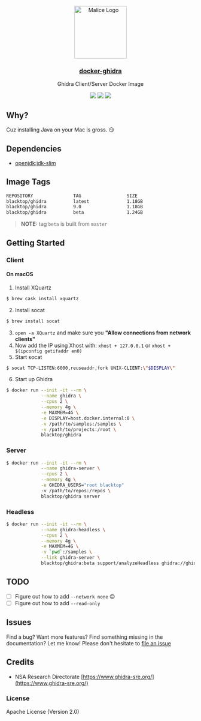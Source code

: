 <p align="center">
  <a href="https://github.com/blacktop/docker-ghidra"><img alt="Malice Logo" src="https://raw.githubusercontent.com/blacktop/docker-ghidra/master/ghidra.png" height="140" /></a>
  <a href="https://github.com/blacktop/docker-ghidra"><h3 align="center">docker-ghidra</h3></a>
  <p align="center">Ghidra Client/Server Docker Image</p>
  <p align="center">
    <a href="https://hub.docker.com/r/blacktop/ghidra/" alt="Docker Stars">
          <img src="https://img.shields.io/docker/stars/blacktop/ghidra.svg" /></a>
    <a href="https://hub.docker.com/r/blacktop/ghidra/" alt="Docker Pulls">
          <img src="https://img.shields.io/docker/pulls/blacktop/ghidra.svg" /></a>
    <a href="https://hub.docker.com/r/blacktop/ghidra/" alt="Docker Image">
          <img src="https://img.shields.io/badge/docker%20image-1.18GB-blue.svg" /></a>
</p>

## Why?

Cuz installing Java on your Mac is gross. :smirk:

## Dependencies

- [openjdk:jdk-slim](https://hub.docker.com/_/openjdk)

## Image Tags

```bash
REPOSITORY               TAG                 SIZE
blacktop/ghidra          latest              1.18GB
blacktop/ghidra          9.0                 1.18GB
blacktop/ghidra          beta                1.24GB
```

> **NOTE:** tag `beta` is built from `master`

## Getting Started

### Client

#### On macOS

1. Install XQuartz

```bash
$ brew cask install xquartz
```

2. Install socat

```bash
$ brew install socat
```

3. `open -a XQuartz` and make sure you **"Allow connections from network clients"**
4. Now add the IP using Xhost with: `xhost + 127.0.0.1` or `xhost + $(ipconfig getifaddr en0)`
5. Start socat

```bash
$ socat TCP-LISTEN:6000,reuseaddr,fork UNIX-CLIENT:\"$DISPLAY\"
```

6. Start up Ghidra

```bash
$ docker run --init -it --rm \
             --name ghidra \
             --cpus 2 \
             --memory 4g \
             -e MAXMEM=4G \
             -e DISPLAY=host.docker.internal:0 \
             -v /path/to/samples:/samples \
             -v /path/to/projects:/root \
             blacktop/ghidra
```

### Server

```bash
$ docker run --init -it --rm \
             --name ghidra-server \
             --cpus 2 \
             --memory 4g \
             -e GHIDRA_USERS="root blacktop"
             -v /path/to/repos:/repos \
             blacktop/ghidra server
```

### Headless

```bash
$ docker run --init -it --rm \
             --name ghidra-headless \
             --cpus 2 \
             --memory 4g \
             -e MAXMEM=4G \
             -v `pwd`:/samples \
             --link ghidra-server \
             blacktop/ghidra:beta support/analyzeHeadless ghidra://ghidra-server:13100/Apple/12.4.1/ -import /samples/dyld_shared_cache -connect blacktop -p -commit "Loading Dyld."
```

## TODO

- [ ] Figure out how to add `--network none` :wink:
- [ ] Figure out how to add `--read-only`

## Issues

Find a bug? Want more features? Find something missing in the documentation? Let me know! Please don't hesitate to [file an issue](https://github.com/blacktop/docker-ghidra/issues/new)

## Credits

- NSA Research Directorate [https://www.ghidra-sre.org/](https://www.ghidra-sre.org/)

### License

Apache License (Version 2.0)
